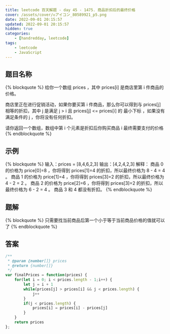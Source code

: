 ```yaml
---
title: leetcode 百天解题 - day 45 - 1475. 商品折扣后的最终价格
cover: /assets/cover/◇アイコン_80589921_p5.png
date: 2022-09-01 20:15:57
updated: 2022-09-01 20:15:57
hidden: true
categories:
    - [handredday, leetcode]
tags:
    - leetcode
    - JavaScript
---
```


## 题目名称

{% blockquote %}
给你一个数组 prices ，其中 prices[i] 是商店里第 i 件商品的价格。

商店里正在进行促销活动，如果你要买第 i 件商品，那么你可以得到与 prices[j] 相等的折扣，其中 j 是满足 j > i 且 prices[j] <= prices[i] 的 最小下标 ，如果没有满足条件的 j ，你将没有任何折扣。

请你返回一个数组，数组中第 i 个元素是折扣后你购买商品 i 最终需要支付的价格
{% endblockquote %}

## 示例

{% blockquote %}
输入：prices = [8,4,6,2,3]
输出：[4,2,4,2,3]
解释：
商品 0 的价格为 price[0]=8 ，你将得到 prices[1]=4 的折扣，所以最终价格为 8 - 4 = 4 。
商品 1 的价格为 price[1]=4 ，你将得到 prices[3]=2 的折扣，所以最终价格为 4 - 2 = 2 。
商品 2 的价格为 price[2]=6 ，你将得到 prices[3]=2 的折扣，所以最终价格为 6 - 2 = 4 。
商品 3 和 4 都没有折扣。
{% endblockquote %}


## 题解

{% blockquote %}
只需要找当前商品后第一个小于等于当前商品价格的值就可以了
{% endblockquote %}

## 答案

~~~js
/**
 * @param {number[]} prices
 * @return {number[]}
 */
var finalPrices = function(prices) {
    for(let i = 0; i < prices.length - 1;i++) {
        let j = i + 1
        while(prices[j] > prices[i] && j < prices.length) {
            j++
        }
        if(j < prices.length) {
            prices[i] = prices[i] - prices[j]
        }
    }
    return prices
};
~~~